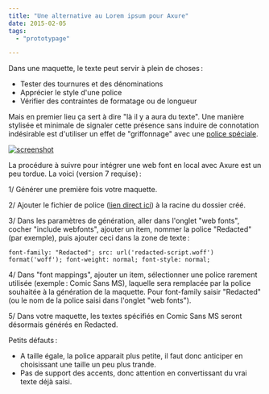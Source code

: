 ```yaml
---
title: "Une alternative au Lorem ipsum pour Axure"
date: 2015-02-05
tags:
  - "prototypage"

---
```


Dans une maquette, le texte peut servir à plein de choses :

- Tester des tournures et des dénominations
- Apprécier le style d'une police
- Vérifier des contraintes de formatage ou de longueur

Mais en premier lieu ça sert à dire "là il y a aura du texte". Une manière stylisée et minimale de signaler cette présence sans induire de connotation indésirable est d'utiliser un effet de "griffonnage" avec une [police spéciale](https://github.com/christiannaths/Redacted-Font).

[![screenshot](/assets/images/redacted.png " Cliquer pour voir une démo")](https://misc.toutcequibouge.net/Redacted/home.html)

La procédure à suivre pour intégrer une web font en local avec Axure est un peu tordue. La voici (version 7 requise) :

1/ Générer une première fois votre maquette.

2/ Ajouter le fichier de police ([lien direct ici](https://github.com/christiannaths/Redacted-Font/blob/old-sources/fonts/web/redacted-script-bold.woff?raw=true)) à la racine du dossier créé.

3/ Dans les paramètres de génération, aller dans l'onglet "web fonts", cocher "include webfonts", ajouter un item, nommer la police "Redacted" (par exemple), puis ajouter ceci dans la zone de texte :

`font-family: "Redacted"; src: url('redacted-script.woff') format('woff'); font-weight: normal; font-style: normal;`

4/ Dans "font mappings", ajouter un item, sélectionner une police rarement utilisée (exemple : Comic Sans MS), laquelle sera remplacée par la police souhaitée à la génération de la maquette. Pour font-family saisir "Redacted" (ou le nom de la police saisi dans l'onglet "web fonts").

5/ Dans votre maquette, les textes spécifiés en Comic Sans MS seront désormais générés en Redacted.

Petits défauts :

- A taille égale, la police apparait plus petite, il faut donc anticiper en choisissant une taille un peu plus trande.
- Pas de support des accents, donc attention en convertissant du vrai texte déjà saisi.
